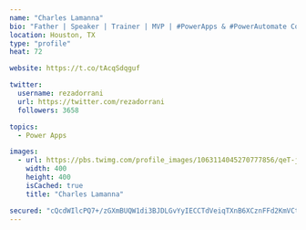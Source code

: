 ```yaml
---
name: "Charles Lamanna"
bio: "Father | Speaker | Trainer | MVP | #PowerApps & #PowerAutomate Community Super User | YouTuber Right-pointing triangle http://youtube.com/c/rezadorrani | Learn - Share - Clockwise rightwards and leftwards open circle arrows"
location: Houston, TX
type: "profile"
heat: 72

website: https://t.co/tAcqSdqguf

twitter:
  username: rezadorrani
  url: https://twitter.com/rezadorrani
  followers: 3658

topics:
  - Power Apps

images:
  - url: https://pbs.twimg.com/profile_images/1063114045270777856/qeT-jpWr_400x400.jpg
    width: 400
    height: 400
    isCached: true
    title: "Charles Lamanna"

secured: "cQcdWIlcPQ7+/zGXmBUQW1di3BJDLGvYyIECCTdVeiqTXnB6XCznFFd2KmVCt9YyyqpScBRgVkeGrQBbABXmSB5j1wgOZoosxbCFr8jgSxeWPjdqCRy/bN0WqF8Zg/m1rZVxr1IOzpo4LIFtI/KE9iswNcLjwQ6TGZ3NggrfaK/MKT7WbMMJfwlW7ckCM/Xct5XSeXVJgk3Ue25RMXAIwyeONnnrYphsPXdlU26Te160X7Z/VrOJwQs9fMm0jGaQSs6ByVC2hUyMpO0yHYUpkErNVYc5tIn8h3T7UdApxXJ/T1eB71unK619GTCkLvUD0RhhtIG6jajTLr/EMhWpkWbkwoLUPyyBBCokbHl5teFK+B4CuxZb5uZ/C4NCgfsXDmFDgOccbH4vax+gJqhzxRtUx5JuPJMTF2Vo+COqb2w=;LlOhj06+V1Rj6oJnAIUjxQ=="
---
```


